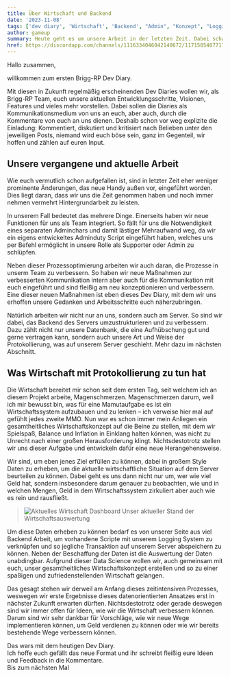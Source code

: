 ```yaml
---
title: Über Wirtschaft und Backend
date: '2023-11-08'
tags: ['dev diary', 'Wirtschaft', 'Backend', "Admin", "Konzept", "Logging"]
author: gameup
summary: Heute geht es um unsere Arbeit in der letzten Zeit. Dabei schauen wir auf unser Prozessoptimierung und auf unsere neue Herangehensweise an die Wirtschaft.
href: https://discordapp.com/channels/1116334046042140672/1171585407717232700
---
```




Hallo zusammen,

willkommen zum ersten Brigg-RP Dev Diary.

Mit diesen in Zukunft regelmäßig erscheinenden Dev Diaries wollen wir, als Brigg-RP Team, euch unsere aktuellen Entwicklungsschritte, Visionen, Features und vieles mehr vorstellen. Dabei sollen die Diaries als Kommunikationsmedium von uns an euch, aber auch, durch die Kommentare von euch an uns dienen. Deshalb schon vor weg explizite die Einladung: Kommentiert, diskutiert und kritisiert nach Belieben unter den jeweiligen Posts, niemand wird euch böse sein, ganz im Gegenteil, wir hoffen und zählen auf euren Input.

## Unsere vergangene und aktuelle Arbeit
Wie euch vermutlich schon aufgefallen ist, sind in letzter Zeit eher weniger prominente Änderungen, das neue Handy außen vor, eingeführt worden. Dies liegt daran, dass wir uns die Zeit genommen haben und noch immer nehmen vermehrt Hintergrundarbeit zu leisten.

In unserem Fall bedeutet das mehrere Dinge. Einerseits haben wir neue Funktionen für uns als Team integriert. So fällt für uns die Notwendigkeit eines separaten Adminchars und damit lästiger Mehraufwand weg, da wir ein eigens entwickeltes Adminduty Script eingeführt haben, welches uns per Befehl ermöglicht in unsere Rolle als Supporter oder Admin zu schlüpfen.

Neben dieser Prozessoptimierung arbeiten wir auch daran, die Prozesse in unserm Team zu verbessern. So haben wir neue Maßnahmen zur verbesserten Kommunikation intern aber auch für die Kommunikation mit euch eingeführt und sind fleißig am neu konzeptionieren und verbessern. Eine dieser neuen Maßnahmen ist eben dieses Dev Diary, mit dem wir uns erhoffen unsere Gedanken und Arbeitsschritte euch näherzubringen.

Natürlich arbeiten wir nicht nur an uns, sondern auch am Server. So sind wir dabei, das Backend des Servers umzustrukturieren und zu verbessern. Dazu zählt nicht nur unsere Datenbank, die eine Aufhübschung gut und gerne vertragen kann, sondern auch unsere Art und Weise der Protokollierung, was auf unserem Server geschieht. Mehr dazu im nächsten Abschnitt.

## Was Wirtschaft mit Protokollierung zu tun hat
Die Wirtschaft bereitet mir schon seit dem ersten Tag, seit welchem ich an diesem Projekt arbeite, Magenschmerzen. Magenschmerzen darum, weil ich mir bewusst bin, was für eine Mamutaufgabe es ist ein Wirtschaftssystem aufzubauen und zu lenken – ich verweise hier mal auf gefühlt jedes zweite MMO. Nun war es schon immer mein Anliegen ein gesamtheitliches Wirtschaftskonzept auf die Beine zu stellen, mit dem wir Spielspaß, Balance und Inflation in Einklang halten können, was nicht zu Unrecht nach einer großen Herausforderung klingt. Nichtsdestotrotz stellen wir uns dieser Aufgabe und entwickeln dafür eine neue Herangehensweise.

Wir sind, um eben jenes Ziel erfüllen zu können, dabei in großem Style Daten zu erheben, um die aktuelle wirtschaftliche Situation auf dem Server beurteilen zu können. Dabei geht es uns dann nicht nur um, wer wie viel Geld hat, sondern insbesondere darum genauer zu beobachten, wie und in welchen Mengen, Geld in dem Wirtschaftssystem zirkuliert aber auch wie es rein und rausfließt.

>![Aktuelles Wirtschaft Dashboard](http://localhost:3000/_next/image?url=%2FPosts%2FBrigg_RP_Economy_Dashboard.jpg&w=1080&q=100 "Unser aktueller Stand der Wirtschaftsauswertung")
> Unser aktueller Stand der Wirtschaftsauswertung

Um diese Daten erheben zu können bedarf es von unserer Seite aus viel Backend Arbeit, um vorhandene Scripte mit unserem Logging System zu verknüpfen und so jegliche Transaktion auf unserem Server abspeichern zu können. Neben der Beschaffung der Daten ist die Auswertung der Daten unabdingbar. Aufgrund dieser Data Science wollen wir, auch gemeinsam mit euch, unser gesamtheitliches Wirtschaftskonzept erstellen und so zu einer spaßigen und zufriedenstellenden Wirtschaft gelangen.

Das gesagt stehen wir derweil am Anfang dieses zeitintensiven Prozesses, weswegen wir erste Ergebnisse dieses datenorientierten Ansatzes erst in nächster Zukunft erwarten dürften. Nichtsdestotrotz oder gerade deswegen sind wir immer offen für Ideen, wie wir die Wirtschaft verbessern können. Darum sind wir sehr dankbar für Vorschläge, wie wir neue Wege implementieren können, um Geld verdienen zu können oder wie wir bereits bestehende Wege verbessern können.

Das wars mit dem heutigen Dev Diary.\
Ich hoffe euch gefällt das neue Format und ihr schreibt fleißig eure Ideen und Feedback in die Kommentare.\
Bis zum nächsten Mal

